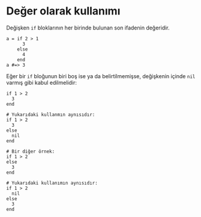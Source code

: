 # Değer olarak kullanımı

Değişken `if` bloklarının her birinde bulunan son ifadenin değeridir.

```crystal
a = if 2 > 1
      3
    else
      4
    end
a #=> 3
```

Eğer bir `if` bloğunun biri boş ise ya da belirtilmemişse, değişkenin içinde `nil` varmış gibi kabul edilmelidir:

```crystal
if 1 > 2
  3
end

# Yukarıdaki kullanmın aynısıdır:
if 1 > 2
  3
else
  nil
end

# Bir diğer örnek:
if 1 > 2
else
  3
end

# Yukarıdaki kullanımın aynısıdır:
if 1 > 2
  nil
else
  3
end
```
